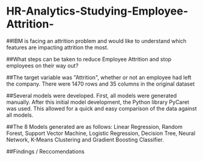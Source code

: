 # HR-Analytics-Studying-Employee-Attrition-

##IBM is facing an attrition problem and would like to understand which features are impacting attrition the most.

##What steps can be taken to reduce Employee Attrition and stop employees on their way out?

##The target variable was "Attrition", whether or not an employee had left the company. There were 1470 rows and 35 columns in the original dataset

##Several models were developed. First, all models were generated manually. After this initial model development, the Python library PyCaret was used. This allowed for a quick and easy comparison of the data against all models. 

##The 8 Models generated are as follows: Linear Regression, Random Forest, Support Vector Machine, Logistic Regression, Decision Tree, Neural Network, K-Means Clustering and Gradient Boosting Classifier.

##Findings / Reccomendations
